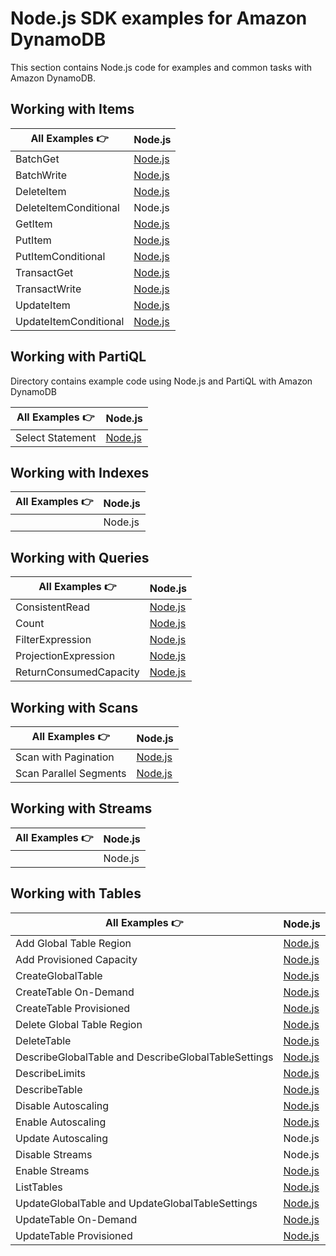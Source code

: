# Node.js SDK examples for Amazon DynamoDB

This section contains Node.js code for examples and common tasks with Amazon DynamoDB.

## Working with Items

| All Examples 👉       | Node.js                                                  |
| --------------------- | -------------------------------------------------------- |
| BatchGet              | [Node.js](./WorkingWithItems/batch-get.js)               |
| BatchWrite            | [Node.js](./WorkingWithItems/batch-write.js)             |
| DeleteItem            | [Node.js](./WorkingWithItems/delete-item.js)             |
| DeleteItemConditional | Node.js                                                  |
| GetItem               | [Node.js](./WorkingWithItems/get-item.js)                |
| PutItem               | [Node.js](./WorkingWithItems/put-item.js)                |
| PutItemConditional    | [Node.js](./WorkingWithItems/put-item-conditional.js)    |
| TransactGet           | [Node.js](./WorkingWithItems/transact-get.js)            |
| TransactWrite         | [Node.js](./WorkingWithItems/transact-write.js)          |
| UpdateItem            | [Node.js](./WorkingWithItems/update-item.js)             |
| UpdateItemConditional | [Node.js](./WorkingWithItems/update-item-conditional.js) |

## Working with PartiQL
Directory contains example code using Node.js and PartiQL with Amazon DynamoDB

| All Examples 👉       | Node.js                                                   |
| --------------------- | --------------------------------------------------------- |
| Select Statement      | [Node.js](./WorkingWithPartiQL/simple-select-statement.js)|

## Working with Indexes

| All Examples 👉 | Node.js |
| --------------- | ------- |
|                 | Node.js |

## Working with Queries

| All Examples 👉        | Node.js                                                           |
| ---------------------- | ----------------------------------------------------------------- |
| ConsistentRead         | [Node.js](./WorkingWithQueries/query-consistent-read.js)          |
| Count                  | [Node.js](./WorkingWithQueries/query-scan-count.js)               |
| FilterExpression       | [Node.js](./WorkingWithQueries/query-filter-expression.js)        |
| ProjectionExpression   | [Node.js](./WorkingWithQueries/query-projection-expression.js)    |
| ReturnConsumedCapacity | [Node.js](./WorkingWithQueries/query-return-consumed-capacity.js) |

## Working with Scans

| All Examples 👉 | Node.js |
| --------------- | ------- |
| Scan with Pagination | [Node.js](./WorkingWithScans/scan-fetch-all-pagination.js) |
| Scan Parallel Segments|[Node.js](./WorkingWithScans/scan-parallel-segments.js) |

## Working with Streams

| All Examples 👉 | Node.js |
| --------------- | ------- |
|                 | Node.js |

## Working with Tables

| All Examples 👉                                     | Node.js                                                                           |
| --------------------------------------------------- | --------------------------------------------------------------------------------- |
| Add Global Table Region                             | [Node.js](./WorkingWithTables/add-global-table-region.js)                         |
| Add Provisioned Capacity                            | [Node.js](./WorkingWithTables/add_provisioned_capacity.js)                        |
| CreateGlobalTable                                   | [Node.js](./WorkingWithTables/create-global-table.js)                             |
| CreateTable On-Demand                               | [Node.js](./WorkingWithTables/create_table_on_demand.js)                          |
| CreateTable Provisioned                             | [Node.js](./WorkingWithTables/create_table_provisioned.js)                        |
| Delete Global Table Region                          | [Node.js](./WorkingWithTables/delete-global-table-region.js)                      |
| DeleteTable                                         | [Node.js](./WorkingWithTables/delete_table.js)                                    |
| DescribeGlobalTable and DescribeGlobalTableSettings | [Node.js](./WorkingWithTables/describe-global-table-and-global-table-settings.js) |
| DescribeLimits                                      | [Node.js](./WorkingWithTables/describe_limits.js)                                 |
| DescribeTable                                       | [Node.js](./WorkingWithTables/describe_table.js)                                  |
| Disable Autoscaling                                 | [Node.js](./WorkingWithTables/disable_auto_scaling.js)                            |
| Enable Autoscaling                                  | [Node.js](./WorkingWithTables/enable_auto_scaling.js)                             |
| Update Autoscaling                                  | Node.js                                                                           |
| Disable Streams                                     | Node.js                                                                           |
| Enable Streams                                      | [Node.js](./WorkingWithTables/enable_streams.js)                                  |
| ListTables                                          | [Node.js](./WorkingWithTables/list_tables.js)                                     |
| UpdateGlobalTable and UpdateGlobalTableSettings     | [Node.js](./WorkingWithTables/update-global-table-and-global-table-settings.js)   |
| UpdateTable On-Demand                               | [Node.js](./WorkingWithTables/table_change_to_on_demand.js)                       |
| UpdateTable Provisioned                             | [Node.js](./WorkingWithTables/table_change_to_provisioned.js)                     |
